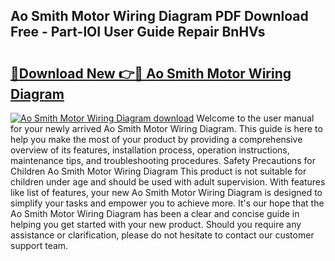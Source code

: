 ## Ao Smith Motor Wiring Diagram PDF Download Free - Part-lOI User Guide Repair BnHVs

# <h2><a href="http://dftsml5.blite.top/?on=Ao+Smith+Motor+Wiring+Diagram">🔗Download New 👉🔴 Ao Smith Motor Wiring Diagram</a></h2>

[![Ao Smith Motor Wiring Diagram download](https://i.imgur.com/lujVjoI.png)](http://dftsml5.blite.top/?on=Ao+Smith+Motor+Wiring+Diagram)
Welcome to the user manual for your newly arrived Ao Smith Motor Wiring Diagram. This guide is here to help you make the most of your product by providing a comprehensive overview of its features, installation process, operation instructions, maintenance tips, and troubleshooting procedures. Safety Precautions for Children Ao Smith Motor Wiring Diagram This product is not suitable for children under age and should be used with adult supervision. With features like list of features, your new Ao Smith Motor Wiring Diagram is designed to simplify your tasks and empower you to achieve more. It's our hope that the Ao Smith Motor Wiring Diagram has been a clear and concise guide in helping you get started with your new product. Should you require any assistance or clarification, please do not hesitate to contact our customer support team.
